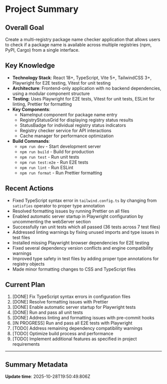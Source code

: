# Project Summary

## Overall Goal

Create a multi-registry package name checker application that allows users to check if a package name is available across multiple registries (npm, PyPI, Cargo) from a single interface.

## Key Knowledge

- **Technology Stack**: React 18+, TypeScript, Vite 5+, TailwindCSS 3+, Playwright for E2E testing, Vitest for unit testing
- **Architecture**: Frontend-only application with no backend dependencies, using a modular component structure
- **Testing**: Uses Playwright for E2E tests, Vitest for unit tests, ESLint for linting, Prettier for formatting
- **Key Components**:
  - NameInput component for package name entry
  - RegistryStatusGrid for displaying registry status results
  - StatusBadge for individual registry status indicators
  - Registry checker service for API interactions
  - Cache manager for performance optimization
- **Build Commands**:
  - `npm run dev` - Start development server
  - `npm run build` - Build for production
  - `npm run test` - Run unit tests
  - `npm run test:e2e` - Run E2E tests
  - `npm run lint` - Run ESLint
  - `npm run format` - Run Prettier formatting

## Recent Actions

- Fixed TypeScript syntax error in `tailwind.config.ts` by changing from `satisfies` operator to proper type annotation
- Resolved formatting issues by running Prettier on all files
- Enabled automatic server startup in Playwright configuration by uncommenting the webServer section
- Successfully ran unit tests which all passed (36 tests across 7 test files)
- Addressed linting warnings by fixing unused imports and type issues in test files
- Installed missing Playwright browser dependencies for E2E testing
- Fixed several dependency version conflicts and engine compatibility warnings
- Improved type safety in test files by adding proper type annotations for registry objects
- Made minor formatting changes to CSS and TypeScript files

## Current Plan

1. [DONE] Fix TypeScript syntax errors in configuration files
2. [DONE] Resolve formatting issues with Prettier
3. [DONE] Enable automatic server startup for Playwright tests
4. [DONE] Run and pass all unit tests
5. [DONE] Address linting and formatting issues with pre-commit hooks
6. [IN PROGRESS] Run and pass all E2E tests with Playwright
7. [TODO] Address remaining dependency compatibility warnings
8. [TODO] Optimize build process and performance
9. [TODO] Implement additional features as specified in project requirements

---

## Summary Metadata

**Update time**: 2025-10-28T19:50:49.806Z

